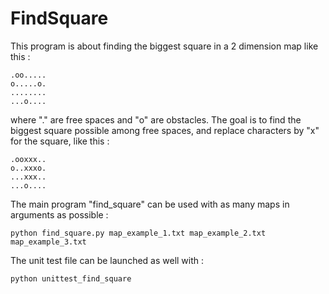 # FindSquare

This program is about finding the biggest square in a 2 dimension map like this :
```
.oo.....
o.....o.
........
...o....

```
where "." are free spaces and "o" are obstacles.
The goal is to find the biggest square possible among free spaces, and replace characters by "x" for the square, like this :
```
.ooxxx..
o..xxxo.
...xxx..
...o....

```

The main program "find_square" can be used with as many maps in arguments as possible :
```
python find_square.py map_example_1.txt map_example_2.txt map_example_3.txt
```

The unit test file can be launched as well with :
```
python unittest_find_square
```
